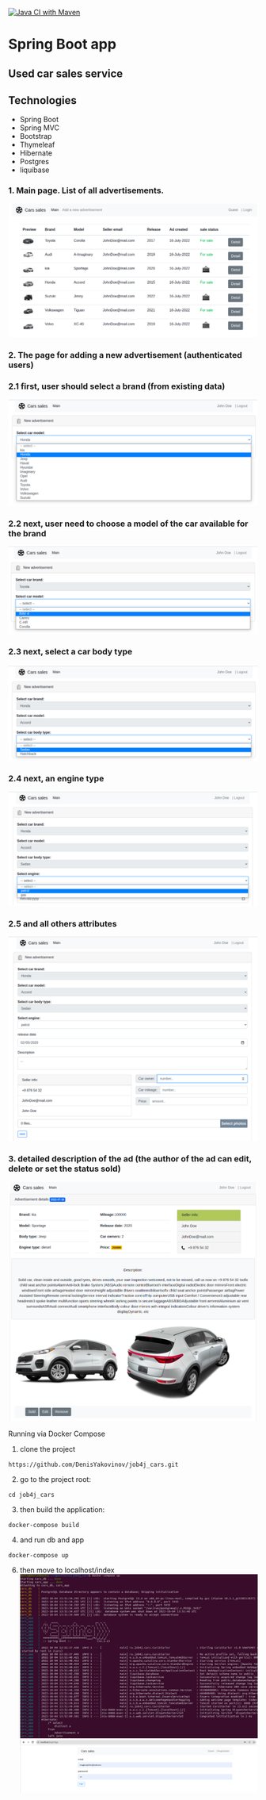 [![Java CI with Maven](https://github.com/DenisYakovinov/job4j_cars/actions/workflows/maven.yml/badge.svg)](https://github.com/DenisYakovinov/job4j_cars/actions/workflows/maven.yml)
# Spring Boot app
<h2>Used car sales service</h2>

<h2>Technologies</h2>
<ul>
    <li>Spring Boot</li>
    <li>Spring MVC</li>
    <li>Bootstrap</li>
    <li>Thymeleaf</li>
    <li>Hibernate</li>
    <li>Postgres</li>
    <Li>liquibase</Li>
</ul>

### 1. Main page. List of all advertisements.
![main](images_examples/main.png)
### 2. The page for adding a new advertisement (authenticated users)
###   2.1 first, user should select a brand (from existing data)
![SelectBrand](images_examples/selectBrand.png)
###   2.2 next, user need to choose a model of the car available for the brand
![selectCarModel](images_examples/selectCarModel.png)
###   2.3 next, select a car body type 
![carBodytype](images_examples/carBodytype.png)
###   2.4 next, an engine type
![engineType](images_examples/engineType.png)
###   2.5 and all others attributes
![attributes](images_examples/attributes.png)
### 3. detailed description of the ad (the author of the ad can edit, delete or set the status sold)
![detail](images_examples/detail.png)

Running via Docker Compose

1. clone the project
```
https://github.com/DenisYakovinov/job4j_cars.git
```
2. go to the project root:
```
cd job4j_cars
```
3. then build the application:
```
docker-compose build
```
4. and run db and app
```
docker-compose up
```
6. then move to localhost/index
![docker_compose](images_examples/docker_compose.png)
![localhost](images_examples/localhost.png)